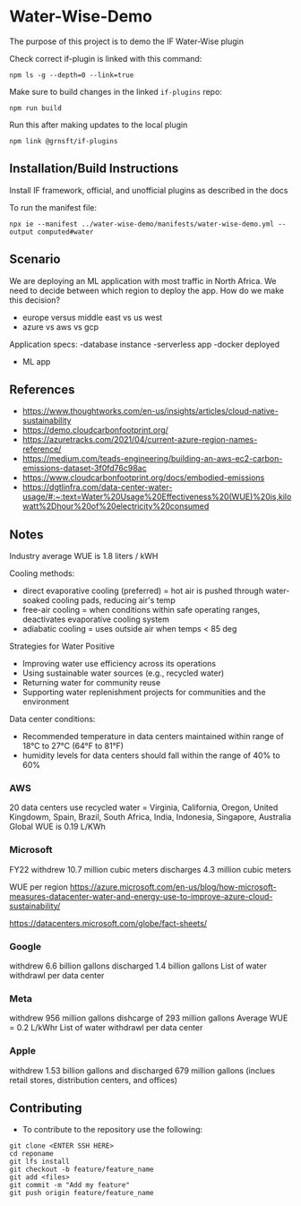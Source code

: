 # Water-Wise-Demo
The purpose of this project is to demo the IF Water-Wise plugin

Check correct if-plugin is linked with this command:
```
npm ls -g --depth=0 --link=true
```

Make sure to build changes in the linked `if-plugins` repo:
```
npm run build
```

Run this after making updates to the local plugin
```
npm link @grnsft/if-plugins
```

## Installation/Build Instructions

Install IF framework, official, and unofficial plugins as described in the docs

To run the manifest file:
```
npx ie --manifest ../water-wise-demo/manifests/water-wise-demo.yml --output computed#water
```

## Scenario

We are deploying an ML application with most traffic in North Africa.  We need to decide between which region to deploy the app.
How do we make this decision?

* europe versus middle east vs us west
* azure vs aws vs gcp

Application specs:
-database instance
-serverless app
-docker deployed
- ML app


## References
* https://www.thoughtworks.com/en-us/insights/articles/cloud-native-sustainability
* https://demo.cloudcarbonfootprint.org/
* https://azuretracks.com/2021/04/current-azure-region-names-reference/
* https://medium.com/teads-engineering/building-an-aws-ec2-carbon-emissions-dataset-3f0fd76c98ac
* https://www.cloudcarbonfootprint.org/docs/embodied-emissions
* https://dgtlinfra.com/data-center-water-usage/#:~:text=Water%20Usage%20Effectiveness%20(WUE)%20is,kilowatt%2Dhour%20of%20electricity%20consumed


## Notes
Industry average WUE is 1.8 liters / kWH

Cooling methods:
* direct evaporative cooling (preferred) = hot air is pushed through water-soaked cooling pads, reducing air's temp
* free-air cooling = when conditions within safe operating ranges, deactivates evaporative cooling system
* adiabatic cooling = uses outside air when temps < 85 deg

Strategies for Water Positive
* Improving water use efficiency across its operations
* Using sustainable water sources (e.g., recycled water)
* Returning water for community reuse
* Supporting water replenishment projects for communities and the environment

Data center conditions:
* Recommended temperature in data centers maintained within range 
of 18°C to 27°C (64°F to 81°F)
* humidity levels for data centers should fall within the range of 40% to 60%


### AWS
20 data centers use recycled water = Virginia, California, Oregon, United Kingdowm, Spain, Brazil, South Africa, India, Indonesia, Singapore, Australia
Global WUE is 0.19 L/KWh


### Microsoft
FY22 withdrew 10.7 million cubic meters
discharges 4.3 million cubic meters

WUE per region
https://azure.microsoft.com/en-us/blog/how-microsoft-measures-datacenter-water-and-energy-use-to-improve-azure-cloud-sustainability/

https://datacenters.microsoft.com/globe/fact-sheets/

### Google
withdrew 6.6 billion gallons
discharged 1.4 billion gallons
List of water withdrawl per data center

### Meta
withdrew 956 million gallons
dishcarge of 293 million gallons
Average WUE = 0.2 L/kWhr
List of water withdrawl per data center


### Apple
withdrew 1.53 billion gallons and discharged 679 million gallons (inclues retail stores, distribution centers, and offices)



## Contributing
* To contribute to the repository use the following:
```commandline
git clone <ENTER SSH HERE>
cd reponame
git lfs install
git checkout -b feature/feature_name
git add <files>
git commit -m "Add my feature"
git push origin feature/feature_name
```


